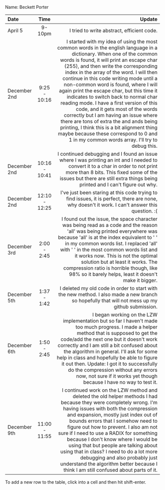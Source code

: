 Name: Beckett Porter

| Date         |     Time      |                                                                                                                                                                                                                                                                                                                                                                                                                                                                                                                                                                                                                                                                                                                                          Update |
|:-------------|:-------------:|------------------------------------------------------------------------------------------------------------------------------------------------------------------------------------------------------------------------------------------------------------------------------------------------------------------------------------------------------------------------------------------------------------------------------------------------------------------------------------------------------------------------------------------------------------------------------------------------------------------------------------------------------------------------------------------------------------------------------------------------:|
| April 5      |    9-10pm     |                                                                                                                                                                                                                                                                                                                                                                                                                                                                                                                                                                                                                                                                                                      I tried to write abstract, efficient code. |
| December 2nd | 9:25 - 10:16  | I started with my idea of using the most common words in the english language in a dictionary. When one of the common words is found, it will print an escape char (255), and then write the corresponding index in the array of the word. I will then continue in this code writing mode until a non-common word is found, where I will again print the escape char, but this time it indicates to switch back to normal char reading mode. I have a first version of this code, and it gets most of the words correctly but I am having an issue where there are tons of extra the and ands being printing, I think this is a bit alignment thing maybe because these correspond to 0 and 1 in my common words array. I'll try to debug this. |
| December 2nd | 10:16 - 10:41 |                                                                                                                                                                                                                                                                                                                                                                                                                                                                                    I continued debugging and I found an issue where I was printing an int and I needed to convert it to a char in order to not print more than 8 bits. This fixed some of the issues but there are still extra things being printed and I can't figure out why. |
| December 2nd | 12:10 - 12:25 |                                                                                                                                                                                                                                                                                                                                                                                                                                                                                                                                                                                                 I've just been staring at this code trying to find issues, it is perfect, there are none, why doesn't it work. I can't answer this question. :( |
| December 3rd |  2:00 - 2:45  |                                                                                                                                                                                                                                                                                                    I found out the issue, the space character was being read as a code and the reason 'all' was being printed everywhere was because 'all' is at the index equivalent to ' ' in my common words list. I replaced 'all' with ' ' in the most common words list and it works now. This is not the optimal solution but at least it works. The compression ratio is horrible though, like 98% so it barely helps, least it doesn't make it bigger. |
| December 5th |  1:37 - 1:42  |                                                                                                                                                                                                                                                                                                                                                                                                                                                                                                                                                                                                  I deleted my old code in order to start with the new method. I also made a new branch so hopefully that will not mess up my github submission. |
| December 6th |  1:50 - 2:45  |                                                                                                                                                                                                                                                          I began working on the LZW implementation but so far I haven't made too much progress. I made a helper method that is supposed to get the code/add the next one but it doesn't work correctly and I am still a bit confused about the algorithm in general. I'll ask for some help in class and hopefully be able to figure it out then. Update: I got it to successfully do the compression without any errors now, not sure if it works yet though because I have no way to test it. |
| December 9th | 11:00 - 11:55 |                                                                                                                                                                I continued work on the LZW method and deleted the old helper methods I had because they were completely wrong. I'm having issues with both the compression and expansion, mostly just index out of bounds errors that I somehow need to figure out how to prevent. I also am not sure if I need to use a RADIX for something because I don't know where I would be using that but people are talking about using that in class? I need to do a lot more debugging and also probably just understand the algorithm better because I think I am still confused about parts of it. |


To add a new row to the table, click into a cell and then hit shift-enter.